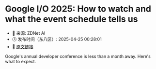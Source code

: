# Google I/O 2025: How to watch and what the event schedule tells us
- 📅 来源: ZDNet AI
- 🕒 发布时间（东八区）: 2025-04-25 00:28:01
- 🔗 [原文链接](https://www.zdnet.com/article/google-io-2025-how-to-watch-and-what-the-event-schedule-tells-us/)

Google's annual developer conference is less than a month away. Here's what to expect.